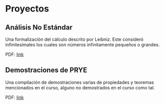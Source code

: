 # Proyectos

## Análisis No Estándar

Una formalización del cálculo descrito por Leibniz. Este consideró infinitesimales
los cuales son números infinitamente pequeños o grandes.

PDF: [link](AnalisisNE/build/main.pdf)

## Demostraciones de PRYE

Una compilación de demostraciones varias de propiedades y teoremas mencionados en el curso, alguno no demostrados en el curso como tal.

PDF: [link](DemostracionesPRYE/build/main.pdf)
